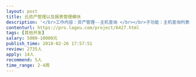 ```yaml
---                
layout: post       
title: 云资产管理以及报表管理模块           
description: '</br>工作内容：资产管理--主机查询 </br></br>子功能：主机查询列表</br>             主机信息汇总</br>             CPU信息汇总</br>             内存信息汇总</br>             数据存储汇总</br>             网卡信息汇总</br>             网络信息汇总</br>功能描述：</br>"           1、按照主机名称查询</br>            2、按照IP地址查询</br>            3、按照资源池查询</br>            4、按照CPU总量查询</br>            5、按照内存总量查询</br>            6、按照CPU使用率查询</br>            7、按照内存使用量查询</br>            8、查询列表，包含名称、IP地址、总量（CPU、内存）、使用量（CPU、内存）、资源池等"</br>                汇总页面选项卡，包括名称、IP地址、厂商、CUP、内存、IP地址、各种电源状态、网络状态等</br>           "1、CPU使用率饼状图</br>            2、CPU配置信息"</br>          "1、内存使用率饼状图</br>            2、内存配置信息"</br>          "1、本地存储列表</br>           2、共享存储列表"</br>网卡的配置信息，包括名称、MAC地址，vswitch等</br>网络的配置信息，包括使用的vlan、网络名称、vswitch等</br>'     
contenturl: https://pro.lagou.com/project/6427.html      
tags: [其他开发]            
salary: 5000-10000元          
publish_time: 2018-02-26 17:57:51         
review: 2735人                   
apply: 14人                   
recommend: 5人                   
time_range: 2-4周              
---                 
```

